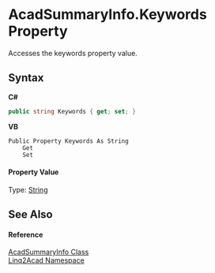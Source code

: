 # AcadSummaryInfo.Keywords Property 
 

Accesses the keywords property value.

## Syntax

**C#**<br />
``` C#
public string Keywords { get; set; }
```

**VB**<br />
``` VB
Public Property Keywords As String
	Get
	Set
```


#### Property Value
Type: <a href="https://docs.microsoft.com/dotnet/api/system.string" target="_blank" rel="noopener noreferrer">String</a>

## See Also


#### Reference
<a href="T_Linq2Acad_AcadSummaryInfo.md">AcadSummaryInfo Class</a><br /><a href="N_Linq2Acad.md">Linq2Acad Namespace</a><br />
